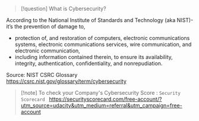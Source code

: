 
>[!question] What is Cybersecurity? 

According to the National Institute of Standards and Technology (aka NIST)- it’s the prevention of damage to, 
- protection of, and restoration of computers, electronic communications systems, electronic communications services, wire communication, and electronic communication, 
- including information contained therein, to ensure its availability, integrity, authentication, confidentiality, and nonrepudiation. 

Source: NIST CSRC Glossary https://csrc.nist.gov/glossary/term/cybersecurity



>[!note] To check your Company's Cybersecurity Score : `Security Scorecard `
> https://securityscorecard.com/free-account/?utm_source=udacity&utm_medium=referral&utm_campaign=free-account


